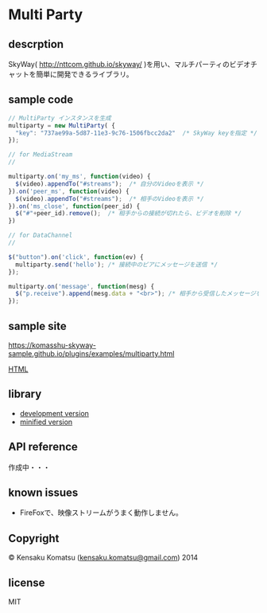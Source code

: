 # Multi Party

## descrption

SkyWay( http://nttcom.github.io/skyway/ )を用い、マルチパーティのビデオチャットを簡単に開発できるライブラリ。

## sample code

```javascript
// MultiParty インスタンスを生成
multiparty = new MultiParty( {
  "key": "737ae99a-5d87-11e3-9c76-1506fbcc2da2"  /* SkyWay keyを指定 */
});

// for MediaStream
//

multiparty.on('my_ms', function(video) {
  $(video).appendTo("#streams");  /* 自分のVideoを表示 */
}).on('peer_ms', function(video) {
  $(video).appendTo("#streams");  /* 相手のVideoを表示 */
}).on('ms_close', function(peer_id) {
  $("#"+peer_id).remove();  /* 相手からの接続が切れたら、ビデオを削除 */
})

// for DataChannel
//

$("button").on('click', function(ev) {
  multiparty.send('hello'); /* 接続中のピアにメッセージを送信 */
});

multiparty.on('message', function(mesg) {
  $("p.receive").append(mesg.data + "<br>"); /* 相手から受信したメッセージを表示 */
});
```

## sample site

https://komasshu-skyway-sample.github.io/plugins/examples/multiparty.html

[HTML](https://github.com/komasshu-skyway-sample/plugins/blob/master/examples/multiparty.html)

## library

- [development version](https://raw.githubusercontent.com/komasshu-skyway-sample/plugins/master/multiparty/dist/multiparty.js)
- [minified version](https://raw.githubusercontent.com/komasshu-skyway-sample/plugins/master/multiparty/dist/multiparty.min.js)

## API reference

作成中・・・

## known issues

- FireFoxで、映像ストリームがうまく動作しません。

## Copyright

&copy; Kensaku Komatsu (kensaku.komatsu@gmail.com) 2014

## license

MIT
